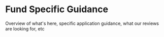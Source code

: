 # Fund Specific Guidance

Overview of what's here, specific application guidance, what our reviews are looking for, etc

